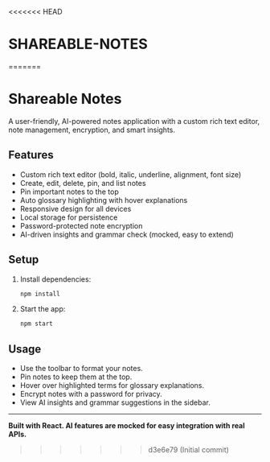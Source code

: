 <<<<<<< HEAD
# SHAREABLE-NOTES
=======
# Shareable Notes

A user-friendly, AI-powered notes application with a custom rich text editor, note management, encryption, and smart insights.

## Features
- Custom rich text editor (bold, italic, underline, alignment, font size)
- Create, edit, delete, pin, and list notes
- Pin important notes to the top
- Auto glossary highlighting with hover explanations
- Responsive design for all devices
- Local storage for persistence
- Password-protected note encryption
- AI-driven insights and grammar check (mocked, easy to extend)

## Setup
1. Install dependencies:
   ```bash
   npm install
   ```
2. Start the app:
   ```bash
   npm start
   ```

## Usage
- Use the toolbar to format your notes.
- Pin notes to keep them at the top.
- Hover over highlighted terms for glossary explanations.
- Encrypt notes with a password for privacy.
- View AI insights and grammar suggestions in the sidebar.

---

**Built with React. AI features are mocked for easy integration with real APIs.** 
>>>>>>> d3e6e79 (Initial commit)
